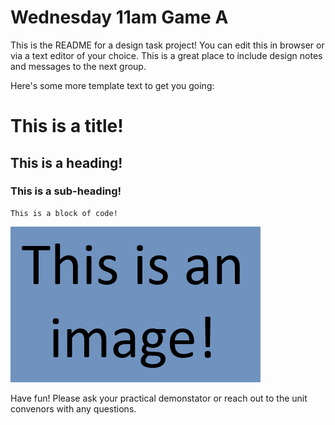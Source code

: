 # Wednesday 11am Game A
This is the README for a design task project! You can edit this in browser or via a text editor of your choice. This is a great place to include design notes and messages to the next group.

Here's some more template text to get you going:

# This is a title!

## This is a heading!

### This is a sub-heading!

```
This is a block of code!
```

![This is the alternate text for the image!](Template/templateimage.png)

Have fun! Please ask your practical demonstator or reach out to the unit convenors with any questions.
